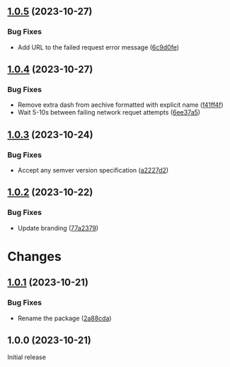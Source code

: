 ## [1.0.5](https://github.com/prantlf/install-release-action/compare/v1.0.4...v1.0.5) (2023-10-27)


### Bug Fixes

* Add URL to the failed request error message ([6c9d0fe](https://github.com/prantlf/install-release-action/commit/6c9d0fea3ad49904d7c01b5db43265f510066b5f))

## [1.0.4](https://github.com/prantlf/install-release-action/compare/v1.0.3...v1.0.4) (2023-10-27)


### Bug Fixes

* Remove extra dash from aechive formatted with explicit name ([f41ff4f](https://github.com/prantlf/install-release-action/commit/f41ff4f062621339f87e194adc43146c2feca2c2))
* Wait 5-10s between failing network requet attempts ([6ee37a5](https://github.com/prantlf/install-release-action/commit/6ee37a58350687c2ddc276a5468878d4929e152b))

## [1.0.3](https://github.com/prantlf/install-release-action/compare/v1.0.2...v1.0.3) (2023-10-24)


### Bug Fixes

* Accept any semver version specification ([a2227d2](https://github.com/prantlf/install-release-action/commit/a2227d25c5381486592aae724834c8ac14a012a5))

## [1.0.2](https://github.com/prantlf/install-release-action/compare/v1.0.1...v1.0.2) (2023-10-22)


### Bug Fixes

* Update branding ([77a2379](https://github.com/prantlf/install-release-action/commit/77a2379dfc6e1e5fdb4e946f424eac17b49d007f))

# Changes

## [1.0.1](https://github.com/prantlf/download-tool-action/compare/v1.0.0...v1.0.1) (2023-10-21)

### Bug Fixes

* Rename the package ([2a88cda](https://github.com/prantlf/download-tool-action/commit/2a88cdae819b242440ba02ddd14f7340baee9cd5))

## 1.0.0 (2023-10-21)

Initial release
